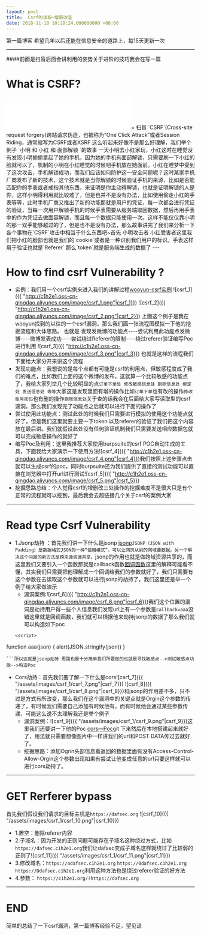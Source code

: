 ```yaml
---
layout: post
title:  Csrf的读取—增删改查
date: 2018-11-18 10:28:24.000000000 +08:00
---
```

第一篇博客 希望几年以后还能在信息安全的道路上，每15天更新一次

---

####前面是扫盲后面会讲利用的姿势关于进阶的技巧我会在写一篇
# What is CSRF?
<iframe frameborder="no" border="0" marginwidth="0" marginheight="0" width="330" height="86" src="//music.163.com/outchain/player?type=2&id=554244265&auto=0&height=66"></iframe>
+	扫盲
`CSRF`(Cross-site request forgery)跨站请求伪造，也被称为“One Click Attack”或者Session Riding，通常缩写为CSRF或者XSRF
这么听起来好像不是那么好理解，我们举个例子
 `小明 和 小红 和 面部解锁 `的故事
一天小明去小红家玩，小红这时在睡觉没有发现小明偷偷拿起了她的手机，因为她的手机有面部解锁，只需要刷一下小红的脸就可以了，机制的小明在小红睡觉的时候吧手机放在她面前。小红在睡梦中受到了这次攻击，手机解锁成功，而我们应该如何防护这一安全问题呢？这时某家手机厂商发布了新的技术，这个技术就是当你解锁的时候验证手机的来源，比如是否能匹配你的手表或者戒指其他东西，来证明是你主动得解锁，也就是证明解锁的人是你，这样小明得利用就比较难了，但是也并不是没有办法，比如使用偷走小红的手表等等，此时手机厂商又推出了新的功能那就是用户的凭证，每一次都会进行凭证的验证，当每一次用户解锁手机的时候手表需要从服务端取回数据，然后再用手表中的作为凭证去做面容解锁，而且每一个数据只能使用一次。这样不能仅仅靠小明的那一双手能够越过的了，但是也不是没有办法，那么故事讲完了我们来分析一下各个事物在`CSRF`攻击中相当于什么东西吧~首先
小明攻击者 小红受害者这里我们把小红的脸部也就是我们的`cookie`或者是一种识别我们用户的标识。手表这样用于验证也就是`Referer` 那么`token`就是服务端生成的数据了
---

# How to find csrf Vulnerability ?
+	实例：我们用一个csrf实例来进入我们的讲解过程[wooyun-csrf实例](http://www.anquan.us/static/bugs/wooyun-2015-0164067.html)
![csrf_1]({{ "http://c1h2e1.oss-cn-qingdao.aliyuncs.com/image/csrf_1.png"|csrf_1}})
![csrf_2]({{ "http://c1h2e1.oss-cn-qingdao.aliyuncs.com/image/csrf_2.png"|csrf_2}})
上面这个例子是我在wooyun找到的以往的一个csrf漏洞，那么我们画一张流程图模拟一下他的挖掘流程和大体思路。
也就是  发现发微博的功能点----尝试利用此功能点发微博----微博发表成功----尝试绕过Referer的限制----绕过referer验证编写Poc进行利用
![csrf_3]({{ "http://c1h2e1.oss-cn-qingdao.aliyuncs.com/image/csrf_3.png"|csrf_3}})
也就是这样的流程我们下面给大家分开来讲这个流程
+	发现功能点：我想说的是每个点都有可能是csrf的利用点，但敏感程度成了我们的难点，比如我们上面的这个微博的发布，这就算一个比较敏感的功能点了，我给大家列举几个比较明显的点`订单下单处 修改敏感信息处 删除信息处 绑定处 发送信息处 等等`大家这是发现里面有增的操作比如`订单下单`也有改的操作`修改账号密码`也有删的操作`删除信息处`关于查的话我会在后面给大家写读取型的csrf漏洞。那么我们发现完了功能点之后就可以进行下面的操作了
+	尝试使用此功能点：测试此处的时候我们只需要进行模拟的使用这个功能点就好了，但是我们这里就要主要一下token 以及referer的验证了我们把这个内容放在最后讲。我们就假设此处没有任何验证机制我们只需要发送相应数据包就可以完成敏感操作的就好了
+	编写Poc及利用：这里我推荐大家使用burpsuite的csrf POC自动生成的工具，下面我给大家演示一下使用方法![csrf_4]({{ "http://c1h2e1.oss-cn-qingdao.aliyuncs.com/image/csrf_4.png"|csrf_4}})我们按照上述步骤点击就可以生成csrf的poc，同时burpsuite还为我们提供了直接的测试功能可以直接在浏览器中打开url进行测试![csrf_5]({{ "http://c1h2e1.oss-cn-qingdao.aliyuncs.com/image/csrf_5.png"|csrf_5}})
+	挖掘思路总结：个人觉得csrf的增删改三处操作的挖掘难度不是很大只是有个正常的流程就可以挖到，最后我会去超链接几个关于csrf的案例大家

---

# Read type Csrf Vulnerability
+	1.Jsonp劫持 ：首先我们讲一下什么是jsonp [jsonp](https://zh.wikipedia.org/wiki/JSONP)`JSONP（JSON with Padding）是数据格式JSON的一种“使用模式”，可以让网页从别的网域要数据。另一个解决这个问题的新方法是跨来源资源共享。`jsonp的作用也就是做跨域资源共享的，而这里我们又要引入一个函数那就是callback函数[回调函数](https://zh.wikipedia.org/wiki/%E5%9B%9E%E8%B0%83%E5%87%BD%E6%95%B0)这里的解释可能看不懂，其实我们只需要把他理解成一个回调给我们的参数就好了，我们只需要有这个参数在去读取这个参数就可以进行jsonp的劫持了，我们这里还是举一个例子给大家做演示
	+	漏洞案例:![csrf_6]({{ "http://c1h2e1.oss-cn-qingdao.aliyuncs.com/image/csrf_6.png"|csrf_6}})我们这个位置的漏洞是劫持用户得一些个人信息我们发现url上有一个参数是`callback=aaa`没错这里就是回调函数，我们就可以根据他来劫持jsonp的数据了那么我们就可以构造如下poc
	```
	<script>
function aaa(json)
{
	alert(JSON.stringify(json))
}
</script>
<script src="https://vip.xxxxx.com/ajax/list/memberPonits.do?callback=aaa
"></script>
	```所以这就是jsonp劫持 思路也是十分简单我们所要做的也就是寻找敏感点-->测试敏感点功能-->构造Poc
+	Cors劫持：首先我们要了解一下什么是cors![csrf_7]({{ "/assets/images/csrf_1/csrf_7.png"|csrf_7}})
![csrf_8]({{ "/assets/images/csrf_1/csrf_8.png"|csrf_8}})和jsonp的作用差不多，只不过是方式有所改变，那么我们在这个漏洞中的关键点就是Orgin这个参数的传递了，有时候我们需要自己添加有时候他有，而有时候他会通过某些参数传递，可能这么说不太理解我还是举个例子
	+	漏洞案例：![csrf_9]({{ "/assets/images/csrf_1/csrf_9.png"|csrf_9}})这里我们还要讲一下他的Poc [cors—Poc](https://github.com/nccgroup/CrossSiteContentHijacking)git 下来然后在本地搭建起来就好了，用法就只需要想像图片中一样讲我们的url和POST DATA传过去就好了。
	+	挖掘思路：添加Ogrin头部信息看返回的数据里面有没有Access-Control-Allow-Orgin这个参数出现如果有尝试让他变成任意的url只要这样就可以进行cors劫持了。
	
---

# GET Rerferer bypass
首先我们假设我们请求的目标主机是`https://dafsec.org`
![csrf_10]({{ "/assets/images/csrf_1/csrf_10.png"|csrf_10}})

+	1.置空：删除referer内容
+	2.子域名：因为开发的正则问题可能存在子域名这种绕过方式，比如`https://dafsec.c1h2e1.org`我们让dafsec变成子域名这样就绕过了比较弱的正则了![csrf_11]({{ "/assets/images/csrf_1/csrf_11.png"|csrf_11}})
+	3.修改域名：`https://adafsec.c1h2e1.org`  `https://0dafsec.c1h2e1.org` `https://Ddafsec.c1h2e1.org`利用这种方法也是绕过referer验证的好方法
+	4.参数： `https://c1h2e1.org/?https://dafsec.org`

---
# END
简单的总结了一下csrf漏洞，第一篇博客经验不足，望见谅
